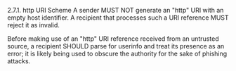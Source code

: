 2.7.1.  http URI Scheme
 A sender MUST NOT generate an "http" URI with an empty host
   identifier.  A recipient that processes such a URI reference MUST
   reject it as invalid.

Before making use of an "http" URI
   reference received from an untrusted source, a recipient SHOULD parse
   for userinfo and treat its presence as an error; it is likely being
   used to obscure the authority for the sake of phishing attacks.
